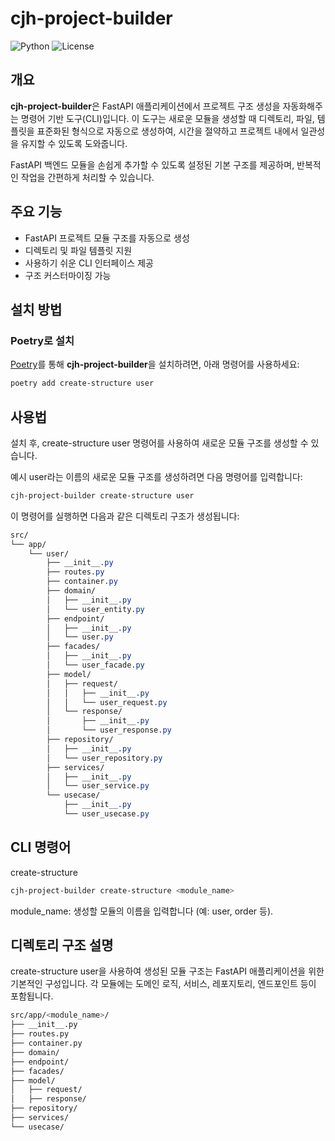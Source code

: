# cjh-project-builder

![Python](https://img.shields.io/badge/Python-3.8%2B-blue)
![License](https://img.shields.io/badge/License-MIT-green)

## 개요

**cjh-project-builder**은 FastAPI 애플리케이션에서 프로젝트 구조 생성을 자동화해주는 명령어 기반 도구(CLI)입니다. 이 도구는 새로운 모듈을 생성할 때 디렉토리, 파일, 템플릿을 표준화된 형식으로 자동으로 생성하여, 시간을 절약하고 프로젝트 내에서 일관성을 유지할 수 있도록 도와줍니다.

FastAPI 백엔드 모듈을 손쉽게 추가할 수 있도록 설정된 기본 구조를 제공하며, 반복적인 작업을 간편하게 처리할 수 있습니다.

## 주요 기능

- FastAPI 프로젝트 모듈 구조를 자동으로 생성
- 디렉토리 및 파일 템플릿 지원
- 사용하기 쉬운 CLI 인터페이스 제공
- 구조 커스터마이징 가능

## 설치 방법

### Poetry로 설치

[Poetry](https://python-poetry.org/)를 통해 **cjh-project-builder**을 설치하려면, 아래 명령어를 사용하세요:

```bash
poetry add create-structure user
```

## 사용법
설치 후, create-structure user 명령어를 사용하여 새로운 모듈 구조를 생성할 수 있습니다.

예시
user라는 이름의 새로운 모듈 구조를 생성하려면 다음 명령어를 입력합니다:

```bash
cjh-project-builder create-structure user
```

이 명령어를 실행하면 다음과 같은 디렉토리 구조가 생성됩니다:
```css
src/
└── app/
    └── user/
        ├── __init__.py
        ├── routes.py
        ├── container.py
        ├── domain/
        │   ├── __init__.py
        │   └── user_entity.py
        ├── endpoint/
        │   ├── __init__.py
        │   └── user.py
        ├── facades/
        │   ├── __init__.py
        │   └── user_facade.py
        ├── model/
        │   ├── request/
        │   │   ├── __init__.py
        │   │   └── user_request.py
        │   └── response/
        │       ├── __init__.py
        │       └── user_response.py
        ├── repository/
        │   ├── __init__.py
        │   └── user_repository.py
        ├── services/
        │   ├── __init__.py
        │   └── user_service.py
        └── usecase/
            ├── __init__.py
            └── user_usecase.py
```

## CLI 명령어
create-structure
```bash
cjh-project-builder create-structure <module_name>
```
module_name: 생성할 모듈의 이름을 입력합니다 (예: user, order 등).

## 디렉토리 구조 설명
create-structure user을 사용하여 생성된 모듈 구조는 FastAPI 애플리케이션을 위한 기본적인 구성입니다. 각 모듈에는 도메인 로직, 서비스, 레포지토리, 엔드포인트 등이 포함됩니다.
```bash
src/app/<module_name>/
├── __init__.py
├── routes.py
├── container.py
├── domain/
├── endpoint/
├── facades/
├── model/
│   ├── request/
│   ├── response/
├── repository/
├── services/
└── usecase/
```